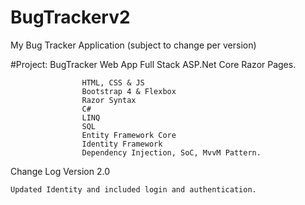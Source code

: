 # BugTrackerv2
My Bug Tracker Application (subject to change per version)

#Project: BugTracker Web App Full Stack ASP.Net Core Razor Pages.

                    HTML, CSS & JS                               
                    Bootstrap 4 & Flexbox
                    Razor Syntax
                    C#
                    LINQ
                    SQL
                    Entity Framework Core
                    Identity Framework
                    Dependency Injection, SoC, MvvM Pattern.

Change Log
Version 2.0

    Updated Identity and included login and authentication. 



